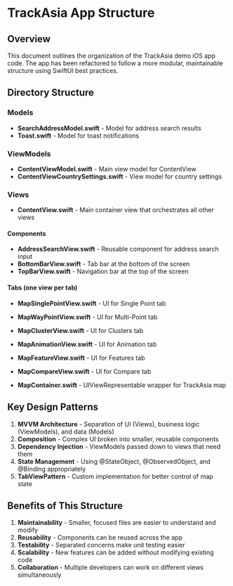 # TrackAsia App Structure

## Overview
This document outlines the organization of the TrackAsia demo iOS app code. The app has been refactored to follow a more modular, maintainable structure using SwiftUI best practices.

## Directory Structure

### Models
- **SearchAddressModel.swift** - Model for address search results
- **Toast.swift** - Model for toast notifications

### ViewModels
- **ContentViewModel.swift** - Main view model for ContentView
- **ContentViewCountrySettings.swift** - View model for country settings

### Views
- **ContentView.swift** - Main container view that orchestrates all other views

#### Components
- **AddressSearchView.swift** - Reusable component for address search input
- **BottomBarView.swift** - Tab bar at the bottom of the screen
- **TopBarView.swift** - Navigation bar at the top of the screen

#### Tabs (one view per tab)
- **MapSinglePointView.swift** - UI for Single Point tab
- **MapWayPointView.swift** - UI for Multi-Point tab
- **MapClusterView.swift** - UI for Clusters tab
- **MapAnimationView.swift** - UI for Animation tab
- **MapFeatureView.swift** - UI for Features tab
- **MapCompareView.swift** - UI for Compare tab

- **MapContainer.swift** - UIViewRepresentable wrapper for TrackAsia map

## Key Design Patterns

1. **MVVM Architecture** - Separation of UI (Views), business logic (ViewModels), and data (Models)
2. **Composition** - Complex UI broken into smaller, reusable components
3. **Dependency Injection** - ViewModels passed down to views that need them
4. **State Management** - Using @StateObject, @ObservedObject, and @Binding appropriately
5. **TabViewPattern** - Custom implementation for better control of map state

## Benefits of This Structure

1. **Maintainability** - Smaller, focused files are easier to understand and modify
2. **Reusability** - Components can be reused across the app
3. **Testability** - Separated concerns make unit testing easier
4. **Scalability** - New features can be added without modifying existing code
5. **Collaboration** - Multiple developers can work on different views simultaneously 